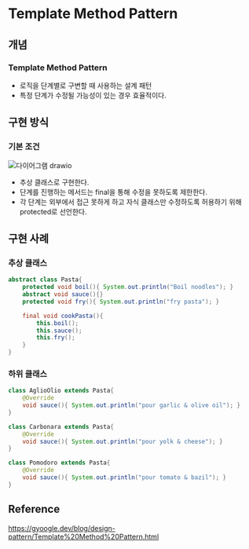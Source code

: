 # Template Method Pattern

## 개념

### Template Method Pattern

- 로직을 단계별로 구변할 때 사용하는 설계 패턴
- 특정 단계가 수정될 가능성이 있는 경우 효율적이다.

## 구현 방식

### 기본 조건

![다이어그램 drawio](https://github.com/orioncsy/TIL/assets/90237119/d354f485-22bc-49fa-8461-f470663236cf)

- 추상 클래스로 구현한다.
- 단계를 진행하는 메서드는 final을 통해 수정을 못하도록 제한한다.
- 각 단계는 외부에서 접근 못하게 하고 자식 클래스만 수정하도록 허용하기 위해 protected로 선언한다.

## 구현 사례

### 추상 클래스

```java
abstract class Pasta{
	protected void boil(){ System.out.println("Boil noodles"); }
	abstract void sauce(){}
	protected void fry(){ System.out.println("fry pasta"); }

	final void cookPasta(){
		this.boil();
		this.sauce();
		this.fry();
	}
} 
```

### 하위 클래스

```java
class AglioOlio extends Pasta{
	@Override
	void sauce(){ System.out.println("pour garlic & olive oil"); }
}

class Carbonara extends Pasta{
	@Override
	void sauce(){ System.out.println("pour yolk & cheese"); }
}

class Pomodoro extends Pasta{
	@Override
	void sauce(){ System.out.println("pour tomato & bazil"); }
}
```

## Reference

https://gyoogle.dev/blog/design-pattern/Template%20Method%20Pattern.html